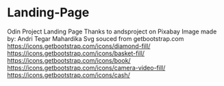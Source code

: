 # Landing-Page
Odin Project Landing Page
Thanks to andsproject on Pixabay
Image made by: Andri Tegar Mahardika
Svg souced from getbootstrap.com
https://icons.getbootstrap.com/icons/diamond-fill/
https://icons.getbootstrap.com/icons/basket-fill/
https://icons.getbootstrap.com/icons/book/
https://icons.getbootstrap.com/icons/camera-video-fill/
https://icons.getbootstrap.com/icons/cash/